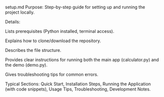 setup.md
Purpose: Step-by-step guide for setting up and running the project locally.

Details:

Lists prerequisites (Python installed, terminal access).

Explains how to clone/download the repository.

Describes the file structure.

Provides clear instructions for running both the main app (calculator.py) and the demo (demo.py).

Gives troubleshooting tips for common errors.

Typical Sections: Quick Start, Installation Steps, Running the Application (with code snippets), Usage Tips, Troubleshooting, Development Notes.

